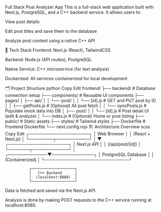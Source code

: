Full Stack Post Analyzer App
This is a full-stack web application built with Next.js, PostgreSQL, and a C++ backend service.
It allows users to:

View post details

Edit post titles and save them to the database

Analyze post content using a native C++ API

🔧 Tech Stack
Frontend: Next.js (React), TailwindCSS

Backend: Node.js (API routes), PostgreSQL

Native Service: C++ microservice (for text analysis)

Dockerized: All services containerized for local development

🗂 Project Structure
python
Copy
Edit
frontend/
├── backend/                # Database connection setup
├── components/             # Reusable UI components
├── pages/
│   ├── api/
│   │   └── post/
│   │       └── [id].js     # GET and PUT post by ID
│   │   ├── getPosts.js     # (Optional) All post fetch
│   │   └── syncPosts.js    # Populate mock data into DB
│   ├── post/
│   │   └── [id].js         # Post detail UI (edit & analyze)
│   └── index.js            # (Optional) Home or post listing
├── public/                 # Static assets
├── styles/                 # Tailwind styles
├── Dockerfile              # Frontend Dockerfile
└── next.config.mjs
🏗 Architecture Overview
scss
Copy
Edit
                ┌────────────────────┐
                │   Web Browser      │
                │ (React + Next.js)  │
                └────────┬───────────┘
                         │
                         ▼
               ┌────────────────────┐
               │   Next.js API      │
               │ (/api/post/[id])   │
               └───────┬────────────┘
                       │
         ┌─────────────▼──────────────┐
         │  PostgreSQL Database       │
         │  (Containerized)           │
         └────────────────────────────┘

               ┌────────────────────┐
               │   C++ Backend      │
               │  (localhost:8080)  │
               └────────────────────┘
Data is fetched and saved via the Next.js API.

Analysis is done by making POST requests to the C++ service running at localhost:8080.

